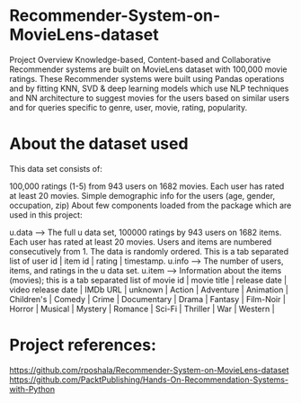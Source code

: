 # Recommender-System-on-MovieLens-dataset
Project Overview
Knowledge-based, Content-based and Collaborative Recommender systems are built on MovieLens dataset with 100,000 movie ratings. These Recommender systems were built using Pandas operations and by fitting KNN, SVD & deep learning models which use NLP techniques and NN architecture to suggest movies for the users based on similar users and for queries specific to genre, user, movie, rating, popularity.

# About the dataset used #
This data set consists of:

100,000 ratings (1-5) from 943 users on 1682 movies.
Each user has rated at least 20 movies.
Simple demographic info for the users (age, gender, occupation, zip)
About few components loaded from the package which are used in this project:

u.data --> The full u data set, 100000 ratings by 943 users on 1682 items. Each user has rated at least 20 movies. Users and items are numbered consecutively from 1. The data is randomly ordered. This is a tab separated list of user id | item id | rating | timestamp.
u.info --> The number of users, items, and ratings in the u data set.
u.item --> Information about the items (movies); this is a tab separated list of movie id | movie title | release date | video release date | IMDb URL | unknown | Action | Adventure | Animation | Children's | Comedy | Crime | Documentary | Drama | Fantasy | Film-Noir | Horror | Musical | Mystery | Romance | Sci-Fi | Thriller | War | Western |

# Project references: #
https://github.com/rposhala/Recommender-System-on-MovieLens-dataset
https://github.com/PacktPublishing/Hands-On-Recommendation-Systems-with-Python

